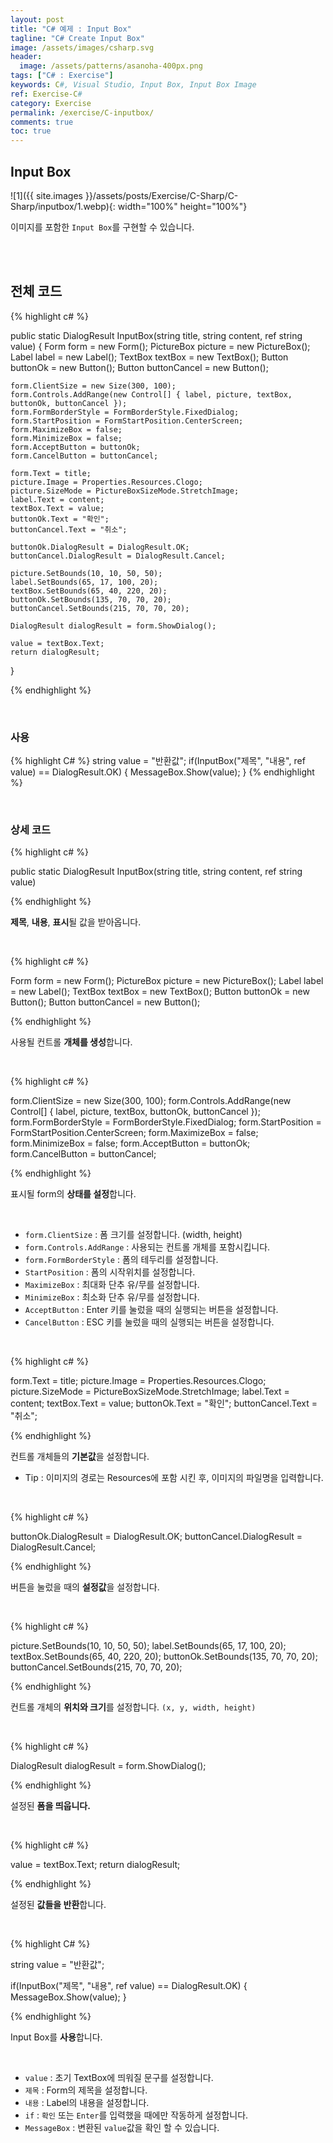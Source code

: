 ```yaml
---
layout: post
title: "C# 예제 : Input Box"
tagline: "C# Create Input Box"
image: /assets/images/csharp.svg
header:
  image: /assets/patterns/asanoha-400px.png
tags: ["C# : Exercise"]
keywords: C#, Visual Studio, Input Box, Input Box Image
ref: Exercise-C#
category: Exercise
permalink: /exercise/C-inputbox/
comments: true
toc: true
---
```


## Input Box

![1]({{ site.images }}/assets/posts/Exercise/C-Sharp/C-Sharp/inputbox/1.webp){: width="100%" height="100%"}

이미지를 포함한 `Input Box`를 구현할 수 있습니다.

<br>
<br>

## 전체 코드 

{% highlight c# %}

public static DialogResult InputBox(string title, string content, ref string value)
{
    Form form = new Form();
    PictureBox picture = new PictureBox();
    Label label = new Label();
    TextBox textBox = new TextBox();
    Button buttonOk = new Button();
    Button buttonCancel = new Button();

    form.ClientSize = new Size(300, 100);
    form.Controls.AddRange(new Control[] { label, picture, textBox, buttonOk, buttonCancel });
    form.FormBorderStyle = FormBorderStyle.FixedDialog;
    form.StartPosition = FormStartPosition.CenterScreen;
    form.MaximizeBox = false;
    form.MinimizeBox = false;
    form.AcceptButton = buttonOk;
    form.CancelButton = buttonCancel;

    form.Text = title;
    picture.Image = Properties.Resources.Clogo;
    picture.SizeMode = PictureBoxSizeMode.StretchImage;
    label.Text = content;
    textBox.Text = value;
    buttonOk.Text = "확인";
    buttonCancel.Text = "취소";

    buttonOk.DialogResult = DialogResult.OK;
    buttonCancel.DialogResult = DialogResult.Cancel;

    picture.SetBounds(10, 10, 50, 50);
    label.SetBounds(65, 17, 100, 20);
    textBox.SetBounds(65, 40, 220, 20);
    buttonOk.SetBounds(135, 70, 70, 20);
    buttonCancel.SetBounds(215, 70, 70, 20);

    DialogResult dialogResult = form.ShowDialog();

    value = textBox.Text;
    return dialogResult;
}

{% endhighlight %}

<br>

### 사용

{% highlight C# %}
string value = "반환값";
if(InputBox("제목", "내용", ref value) == DialogResult.OK)
{ 
MessageBox.Show(value);
}
{% endhighlight %}

<br>

### 상세 코드

{% highlight c# %}

public static DialogResult InputBox(string title, string content, ref string value)

{% endhighlight %}

**제목**, **내용**, **표시**될 값을 받아옵니다.

<br>

{% highlight c# %}

Form form = new Form();
PictureBox picture = new PictureBox();
Label label = new Label();
TextBox textBox = new TextBox();
Button buttonOk = new Button();
Button buttonCancel = new Button();

{% endhighlight %}

사용될 컨트롤 **개체를 생성**합니다.

<br>

{% highlight c# %}

form.ClientSize = new Size(300, 100);
form.Controls.AddRange(new Control[] { label, picture, textBox, buttonOk, buttonCancel });
form.FormBorderStyle = FormBorderStyle.FixedDialog;
form.StartPosition = FormStartPosition.CenterScreen;
form.MaximizeBox = false;
form.MinimizeBox = false;
form.AcceptButton = buttonOk;
form.CancelButton = buttonCancel;

{% endhighlight %}

표시될 form의 **상태를 설정**합니다. 

<br>

* `form.ClientSize` : 폼 크기를 설정합니다. (width, height)
* `form.Controls.AddRange` : 사용되는 컨트롤 개체를 포함시킵니다.
* `form.FormBorderStyle` : 폼의 테두리를 설정합니다.
* `StartPosition` : 폼의 시작위치를 설정합니다.
* `MaximizeBox` : 최대화 단추 유/무를 설정합니다.
* `MinimizeBox` : 최소화 단추 유/무를 설정합니다.
* `AcceptButton` : Enter 키를 눌렀을 때의 실행되는 버튼을 설정합니다.
* `CancelButton` : ESC 키를 눌렀을 때의 실행되는 버튼을 설정합니다.

<br>

{% highlight c# %}

form.Text = title;
picture.Image = Properties.Resources.Clogo;
picture.SizeMode = PictureBoxSizeMode.StretchImage;
label.Text = content;
textBox.Text = value;
buttonOk.Text = "확인";
buttonCancel.Text = "취소";

{% endhighlight %}

컨트롤 개체들의 **기본값**을 설정합니다.

- Tip : 이미지의 경로는 Resources에 포함 시킨 후, 이미지의 파일명을 입력합니다.

<br>

{% highlight c# %}

buttonOk.DialogResult = DialogResult.OK;
buttonCancel.DialogResult = DialogResult.Cancel;

{% endhighlight %}

버튼을 눌렀을 때의 **설정값**을 설정합니다.

<br>

{% highlight c# %}

picture.SetBounds(10, 10, 50, 50);
label.SetBounds(65, 17, 100, 20);
textBox.SetBounds(65, 40, 220, 20);
buttonOk.SetBounds(135, 70, 70, 20);
buttonCancel.SetBounds(215, 70, 70, 20);

{% endhighlight %}

컨트롤 개체의 **위치와 크기**를 설정합니다. `(x, y, width, height)`

<br>

{% highlight c# %}

DialogResult dialogResult = form.ShowDialog();

{% endhighlight %}

설정된 **폼을 띄웁니다.**

<br>

{% highlight c# %}

value = textBox.Text;
return dialogResult;

{% endhighlight %}

설정된 **값들을 반환**합니다.

<br>

{% highlight C# %}

string value = "반환값";

if(InputBox("제목", "내용", ref value) == DialogResult.OK)
{ 
    MessageBox.Show(value);
}

{% endhighlight %}

Input Box를 **사용**합니다.

<br>

* `value` : 초기 TextBox에 띄워질 문구를 설정합니다.
* `제목` : Form의 제목을 설정합니다.
* `내용` : Label의 내용을 설정합니다.
* `if` : `확인` 또는 `Enter`를 입력했을 때에만 작동하게 설정합니다.
* `MessageBox` : 변환된 `value`값을 확인 할 수 있습니다.
